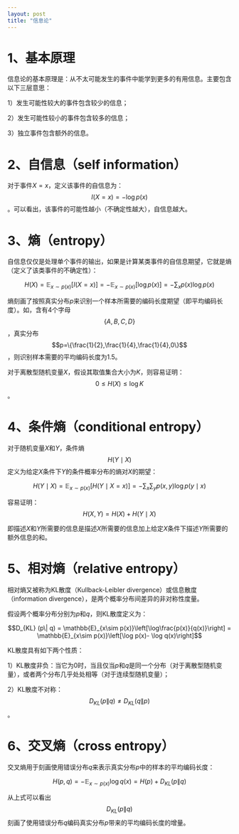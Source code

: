 ```yaml
---
layout: post
title: "信息论" 
---
```


# 1、基本原理

信息论的基本原理是：从不太可能发生的事件中能学到更多的有用信息。主要包含以下三层意思：

1）发生可能性较大的事件包含较少的信息；

2）发生可能性较小的事件包含较多的信息；

3）独立事件包含额外的信息。

# 2、自信息（self information）

对于事件$X = x$，定义该事件的自信息为：$$I(X = x) = -\log p(x)$$。可以看出，该事件的可能性越小（不确定性越大），自信息越大。

# 3、熵（entropy）

自信息仅仅是处理单个事件的输出，如果是计算某类事件的自信息期望，它就是熵（定义了该类事件的不确定性）：

$$H(X) = \mathbb{E}_{x\sim p(x)}[I(X = x)] = -\mathbb{E}_{x\sim p(x)}[\log p(x)] = -\sum_xp(x)\log p(x)$$

熵刻画了按照真实分布$p$来识别一个样本所需要的编码长度期望（即平均编码长度）。如，含有4个字母$$\{A,B,C,D\}$$，真实分布$$p=\{\frac{1}{2},\frac{1}{4},\frac{1}{4},0\}$$，则识别样本需要的平均编码长度为1.5。

对于离散型随机变量$X$，假设其取值集合大小为$K$，则容易证明：$$0\leq H(X) \leq \log K$$。

# 4、条件熵（conditional entropy）

对于随机变量$X$和$Y$，条件熵$$H(Y\mid X)$$定义为给定$X$条件下$Y$的条件概率分布的熵对$X$的期望：

$$H(Y\mid X) = \mathbb{E}_{x\sim p(x)}[H(Y\mid X = x)] = -\sum_x\sum_y p(x,y)\log p(y\mid x)$$

容易证明：$$H(X,Y) = H(X) + H(Y\mid X)$$

即描述$X$和$Y$所需要的信息是描述$X$所需要的信息加上给定$X$条件下描述$Y$所需要的额外信息的和。


# 5、相对熵（relative entropy）

相对熵又被称为KL散度（Kullback-Leibler divergence）或信息散度（information divergence），是两个概率分布间差异的非对称性度量。

假设两个概率分布分别为$p$和$q$，则KL散度定义为：

$$D_{KL} (p\| q) = \mathbb{E}_{x\sim p(x)}\left[\log\frac{p(x)}{q(x)}\right] = \mathbb{E}_{x\sim p(x)}\left[\log p(x)- \log q(x)\right]$$

KL散度具有如下两个性质：

1）KL散度非负：当它为0时，当且仅当$p$和$q$是同一个分布（对于离散型随机变量），或者两个分布几乎处处相等（对于连续型随机变量）；

2）KL散度不对称：$$D_{KL} (p\| q) \neq D_{KL} (q\| p)$$。

# 6、交叉熵（cross entropy）

交叉熵用于刻画使用错误分布$q$来表示真实分布$p$中的样本的平均编码长度：

$$H(p,q) = -\mathbb{E}_{x\sim p(x)}\log q(x) = H(p) + D_{KL} (p\| q)$$

从上式可以看出$$D_{KL} (p\| q)$$刻画了使用错误分布$q$编码真实分布$p$带来的平均编码长度的增量。





